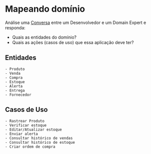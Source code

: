 # Mapeando domínio

Análise uma [Conversa](https://efficient-sloth-d85.notion.site/Atividade-Mapeando-o-dom-nio-38963358ffd74289b824ff73b187165d) entre um Desenvolvedor e um Domain Expert e responda: 
- Quais as entidades do domínio?
- Quais as ações (casos de uso) que essa aplicação deve ter?

## Entidades
	- Produto
	- Venda
	- Compra
	- Estoque
	- Alerta
	- Entrega
	- Fornecedor
## Casos de Uso
	- Rastrear Produto
	- Verificar estoque
	- Editar/Atualizar estoque
	- Enviar alerta
	- Consultar histórico de vendas
	- Consultar histórico de estoque
	- Criar ordem de compra
